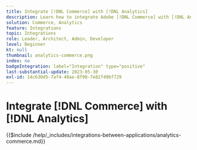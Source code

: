 ```yaml
---
title: Integrate [!DNL Commerce] with [!DNL Analytics]
description: Learn how to integrate Adobe [!DNL Commerce] with [!DNL Analytics].
solution: Commerce, Analytics
feature: Integrations
topic: Integrations
role: Leader, Architect, Admin, Developer
level: Beginner
kt: null
thumbnail: analytics-commerce.png
index: no
badgeIntegration: label="Integration" type="positive"
last-substantial-update: 2023-05-30
exl-id: 14c630d5-7af4-48ae-8f90-7e82f49bf729
---
```

# Integrate [!DNL Commerce] with [!DNL Analytics]

{{$include /help/_includes/integrations-between-applications/analytics-commerce.md}}
